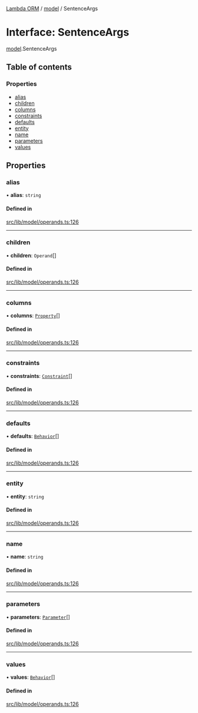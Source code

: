 [Lambda ORM](../README.md) / [model](../modules/model.md) / SentenceArgs

# Interface: SentenceArgs

[model](../modules/model.md).SentenceArgs

## Table of contents

### Properties

- [alias](model.SentenceArgs.md#alias)
- [children](model.SentenceArgs.md#children)
- [columns](model.SentenceArgs.md#columns)
- [constraints](model.SentenceArgs.md#constraints)
- [defaults](model.SentenceArgs.md#defaults)
- [entity](model.SentenceArgs.md#entity)
- [name](model.SentenceArgs.md#name)
- [parameters](model.SentenceArgs.md#parameters)
- [values](model.SentenceArgs.md#values)

## Properties

### alias

• **alias**: `string`

#### Defined in

[src/lib/model/operands.ts:126](https://github.com/FlavioLionelRita/lambdaorm/blob/0fd718a/src/lib/model/operands.ts#L126)

___

### children

• **children**: `Operand`[]

#### Defined in

[src/lib/model/operands.ts:126](https://github.com/FlavioLionelRita/lambdaorm/blob/0fd718a/src/lib/model/operands.ts#L126)

___

### columns

• **columns**: [`Property`](model.Property.md)[]

#### Defined in

[src/lib/model/operands.ts:126](https://github.com/FlavioLionelRita/lambdaorm/blob/0fd718a/src/lib/model/operands.ts#L126)

___

### constraints

• **constraints**: [`Constraint`](model.Constraint.md)[]

#### Defined in

[src/lib/model/operands.ts:126](https://github.com/FlavioLionelRita/lambdaorm/blob/0fd718a/src/lib/model/operands.ts#L126)

___

### defaults

• **defaults**: [`Behavior`](model.Behavior.md)[]

#### Defined in

[src/lib/model/operands.ts:126](https://github.com/FlavioLionelRita/lambdaorm/blob/0fd718a/src/lib/model/operands.ts#L126)

___

### entity

• **entity**: `string`

#### Defined in

[src/lib/model/operands.ts:126](https://github.com/FlavioLionelRita/lambdaorm/blob/0fd718a/src/lib/model/operands.ts#L126)

___

### name

• **name**: `string`

#### Defined in

[src/lib/model/operands.ts:126](https://github.com/FlavioLionelRita/lambdaorm/blob/0fd718a/src/lib/model/operands.ts#L126)

___

### parameters

• **parameters**: [`Parameter`](model.Parameter.md)[]

#### Defined in

[src/lib/model/operands.ts:126](https://github.com/FlavioLionelRita/lambdaorm/blob/0fd718a/src/lib/model/operands.ts#L126)

___

### values

• **values**: [`Behavior`](model.Behavior.md)[]

#### Defined in

[src/lib/model/operands.ts:126](https://github.com/FlavioLionelRita/lambdaorm/blob/0fd718a/src/lib/model/operands.ts#L126)
